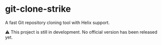 # git-clone-strike
A fast Git repository cloning tool with Helix support.

⚠️ This project is still in development. No official version has been released yet.
